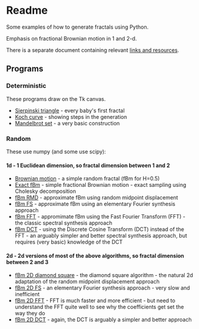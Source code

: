 # Readme

Some examples of how to generate fractals using Python.

Emphasis on fractional Brownian motion in 1 and 2-d.

There is a separate document containing relevant [links and resources](Notes.md).

## Programs

### Deterministic

These programs draw on the Tk canvas.

* [Sierpinski triangle](sierp.py) - every baby's first fractal
* [Koch curve](koch.py) - showing steps in the generation
* [Mandelbrot set](mandel.py) - a very basic construction

### Random

These use numpy (and some use scipy):

#### 1d - 1 Euclidean dimension, so fractal dimension between 1 and 2

* [Brownian motion](bm.py) - a simple random fractal (fBm for H=0.5)
* [Exact fBm](fbm.py) - simple fractional Brownian motion - exact sampling using Cholesky decomposition
* [fBm RMD](fbmrmd.py) - approximate fBm using random midpoint displacement
* [fBm FS](fbmfs.py) - approximate fBm using an elementary Fourier synthesis approach
* [fBm FFT](fbmfft.py) - appromimate fBm using the Fast Fourier Transform (FFT) - the classic spectral synthesis approach
* [fBm DCT](fbmdct.py) - using the Discrete Cosine Transform (DCT) instead of the FFT - an arguably simpler and better spectral synthesis approach, but requires (very basic) knowledge of the DCT

#### 2d - 2d versions of most of the above algorithms, so fractal dimension between 2 and 3

* [fBm 2D diamond square](fbm2ds.py) - the diamond square algorithm - the natural 2d adaptation of the random midpoint displacement approach
* [fBm 2D FS](fbm2fs.py) - an elementary Fourier synthesis approach - very slow and inefficient
* [fBm 2D FFT](fbm2fft.py) - FFT is much faster and more efficient - but need to understand the FFT quite well to see why the coefficients get set the way they do
* [fBm 2D DCT](fbm2dct.py) - again, the DCT is arguably a simpler and better approach

